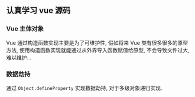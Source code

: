 ## 认真学习 vue 源码

### Vue 主体对象

Vue 通过构造函数实现主要是为了可维护性, 假如将来 Vue 类有很多很多的原型方法, 使用构造函数实现就能通过从外界导入函数赋值给原型, 不会导致文件过大, 难以维护...

### 数据劫持

通过 `Object.defineProperty` 实现数据劫持, 对于多级对象递归实现.
